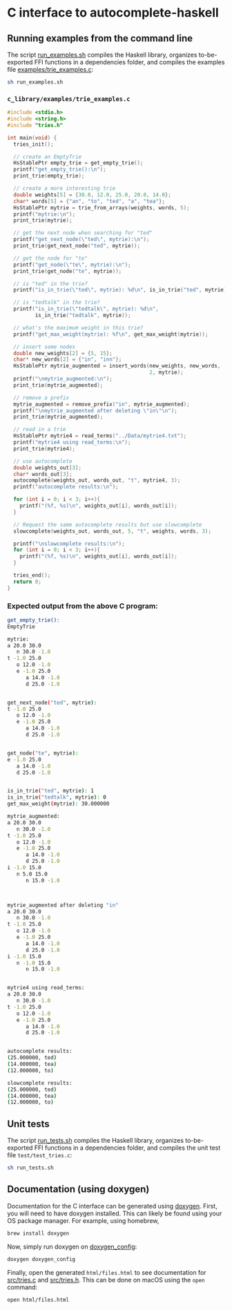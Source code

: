 # C interface to autocomplete-haskell

## Running examples from the command line

The script [run_examples.sh](run_examples.sh) compiles the Haskell library, organizes to-be-exported FFI functions in a dependencies folder, and compiles the examples file [examples/trie_examples.c](examples/trie_examples.c):

```zsh
sh run_examples.sh
```

### `c_library/examples/trie_examples.c`

```c
#include <stdio.h>
#include <string.h>
#include "tries.h"

int main(void) {
  tries_init();

  // create an EmptyTrie
  HsStablePtr empty_trie = get_empty_trie();
  printf("get_empty_trie():\n");
  print_trie(empty_trie);

  // create a more interesting trie
  double weights[5] = {30.0, 12.0, 25.0, 20.0, 14.0};
  char* words[5] = {"an", "to", "ted", "a", "tea"};
  HsStablePtr mytrie = trie_from_arrays(weights, words, 5);
  printf("mytrie:\n");
  print_trie(mytrie);

  // get the next node when searching for "ted"
  printf("get_next_node(\"ted\", mytrie):\n");
  print_trie(get_next_node("ted", mytrie));

  // get the node for "te"
  printf("get_node(\"te\", mytrie):\n");
  print_trie(get_node("te", mytrie));

  // is "ted" in the trie?
  printf("is_in_trie(\"ted\", mytrie): %d\n", is_in_trie("ted", mytrie));

  // is "tedtalk" in the trie?
  printf("is_in_trie(\"tedtalk\", mytrie): %d\n",
         is_in_trie("tedtalk", mytrie));

  // what's the maximum weight in this trie?
  printf("get_max_weight(mytrie): %f\n", get_max_weight(mytrie));

  // insert some nodes
  double new_weights[2] = {5, 15};
  char* new_words[2] = {"in", "inn"};
  HsStablePtr mytrie_augmented = insert_words(new_weights, new_words,
                                              2, mytrie);
  printf("\nmytrie_augmented:\n");
  print_trie(mytrie_augmented);

  // remove a prefix
  mytrie_augmented = remove_prefix("in", mytrie_augmented);
  printf("\nmytrie_augmented after deleting \"in\"\n");
  print_trie(mytrie_augmented);

  // read in a trie
  HsStablePtr mytrie4 = read_terms("../Data/mytrie4.txt");
  printf("mytrie4 using read_terms:\n");
  print_trie(mytrie4);

  // use autocomplete
  double weights_out[3];
  char* words_out[3];
  autocomplete(weights_out, words_out, "t", mytrie4, 3);
  printf("autocomplete results:\n");

  for (int i = 0; i < 3; i++){
    printf("(%f, %s)\n", weights_out[i], words_out[i]);
  }

  // Request the same autocomplete results but use slowcomplete
  slowcomplete(weights_out, words_out, 5, "t", weights, words, 3);

  printf("\nslowcomplete results:\n");
  for (int i = 0; i < 3; i++){
    printf("(%f, %s)\n", weights_out[i], words_out[i]);
  }

  tries_end();
  return 0;
}
```

### Expected output from the above C program:

```zsh
get_empty_trie():
EmptyTrie

mytrie:
a 20.0 30.0
   n 30.0 -1.0
t -1.0 25.0
   o 12.0 -1.0
   e -1.0 25.0
      a 14.0 -1.0
      d 25.0 -1.0


get_next_node("ted", mytrie):
t -1.0 25.0
   o 12.0 -1.0
   e -1.0 25.0
      a 14.0 -1.0
      d 25.0 -1.0


get_node("te", mytrie):
e -1.0 25.0
   a 14.0 -1.0
   d 25.0 -1.0


is_in_trie("ted", mytrie): 1
is_in_trie("tedtalk", mytrie): 0
get_max_weight(mytrie): 30.000000

mytrie_augmented:
a 20.0 30.0
   n 30.0 -1.0
t -1.0 25.0
   o 12.0 -1.0
   e -1.0 25.0
      a 14.0 -1.0
      d 25.0 -1.0
i -1.0 15.0
   n 5.0 15.0
      n 15.0 -1.0



mytrie_augmented after deleting "in"
a 20.0 30.0
   n 30.0 -1.0
t -1.0 25.0
   o 12.0 -1.0
   e -1.0 25.0
      a 14.0 -1.0
      d 25.0 -1.0
i -1.0 15.0
   n -1.0 15.0
      n 15.0 -1.0


mytrie4 using read_terms:
a 20.0 30.0
   n 30.0 -1.0
t -1.0 25.0
   o 12.0 -1.0
   e -1.0 25.0
      a 14.0 -1.0
      d 25.0 -1.0


autocomplete results:
(25.000000, ted)
(14.000000, tea)
(12.000000, to)

slowcomplete results:
(25.000000, ted)
(14.000000, tea)
(12.000000, to)

```

## Unit tests

The script [run_tests.sh](run_tests.sh) compiles the Haskell library, organizes to-be-exported FFI functions in a dependencies folder, and compiles the unit test file `test/test_tries.c`: 

```zsh
sh run_tests.sh
```

## Documentation (using doxygen)

Documentation for the C interface can be generated using [doxygen](https://www.doxygen.nl/index.html). First, you will need to have doxygen installed. This can likely be found using your OS package manager. For example, using homebrew,

```zsh
brew install doxygen
```

Now, simply run doxygen on [doxygen_config](doxygen_config):

```zsh
doxygen doxygen_config
```

Finally, open the generated `html/files.html` to see documentation for [src/tries.c](src/tries.c) and [src/tries.h](src/tries.h). This can be done on macOS using the `open` command:

```zsh
open html/files.html
```
